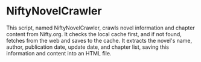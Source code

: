 # NiftyNovelCrawler
This script, named NiftyNovelCrawler, crawls novel information and chapter content from Nifty.org. It checks the local cache first, and if not found, fetches from the web and saves to the cache. It extracts the novel's name, author, publication date, update date, and chapter list, saving this information and content into an HTML file.
